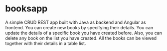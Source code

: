 # booksapp
A simple CRUD REST app built with Java as backend and Angular as frontend.
You can create new books by specifying their details.
You can update the details of a specific book you have created before.
Also, you can delete any book on the list you have created.
All the books can be viewed together with their details in a table list.
